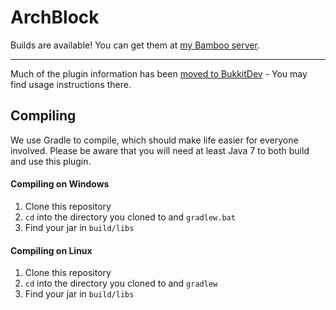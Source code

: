 ArchBlock
=========

Builds are available! You can get them at [my Bamboo server](http://bamboo.gserv.me/browse/PLUG-BLOCK/latest).

---

Much of the plugin information has been [moved to BukkitDev](http://dev.bukkit.org/bukkit-plugins/archblock/) - You may find usage instructions there.

Compiling
---------

We use Gradle to compile, which should make life easier for everyone involved. Please
be aware that you will need at least Java 7 to both build and use this plugin.

#### Compiling on Windows

1. Clone this repository
2. `cd` into the directory you cloned to and `gradlew.bat`
3. Find your jar in `build/libs`

#### Compiling on Linux

1. Clone this repository
2. `cd` into the directory you cloned to and `gradlew`
3. Find your jar in `build/libs`
